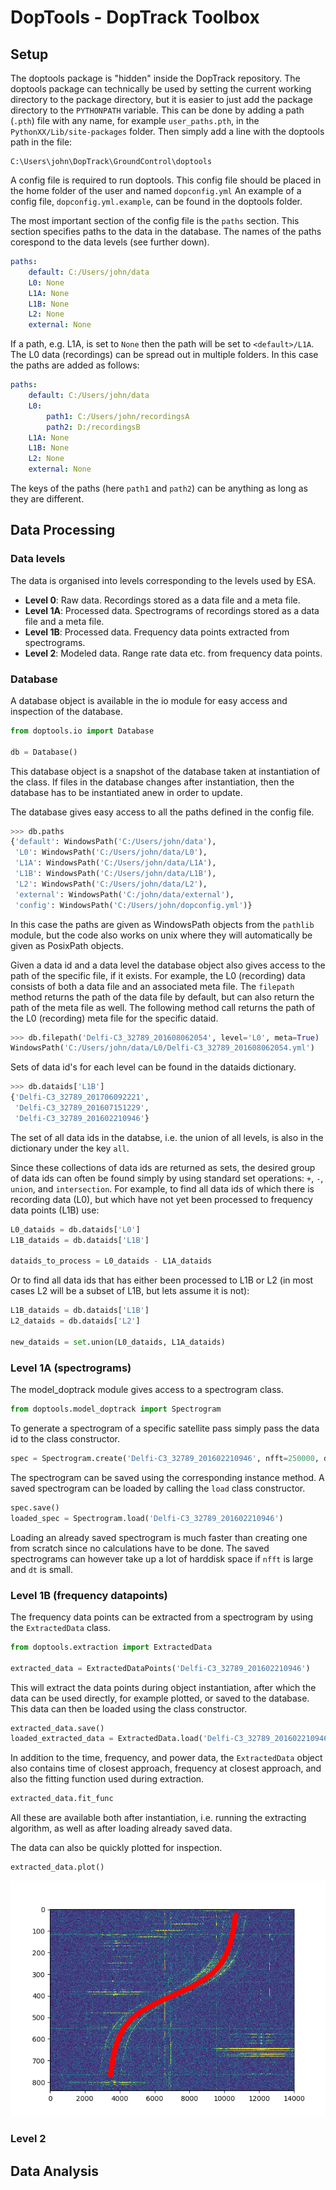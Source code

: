 DopTools - DopTrack Toolbox
===========================


Setup
-----

The doptools package is "hidden" inside the DopTrack repository. 
The doptools package can technically be used by setting the current working directory to the package directory, but it is easier to just add the package directory to the `PYTHONPATH` variable.
This can be done by adding a path (`.pth`) file with any name, for example `user_paths.pth`, in the `PythonXX/Lib/site-packages` folder. Then simply add a line with the doptools path in the file:
```
C:\Users\john\DopTrack\GroundControl\doptools
```

A config file is required to run doptools. This config file should be placed in the home folder of the user and named `dopconfig.yml`
An example of a config file, `dopconfig.yml.example`, can be found in the doptools folder.

The most important section of the config file is the `paths` section. This section specifies paths to the data in the database. 
The names of the paths corespond to the data levels (see further down). 

```yaml
paths:
    default: C:/Users/john/data
    L0: None
    L1A: None
    L1B: None
    L2: None
    external: None
```

If a path, e.g. L1A, is set to `None` then the path will be set to `<default>/L1A`.
The L0 data (recordings) can be spread out in multiple folders.
In this case the paths are added as follows:

```yaml
paths:
    default: C:/Users/john/data
    L0: 
        path1: C:/Users/john/recordingsA
        path2: D:/recordingsB
    L1A: None
    L1B: None
    L2: None
    external: None
```

The keys of the paths (here `path1` and `path2`) can be anything as long as they are different.








Data Processing
---------------

### Data levels

The data is organised into levels corresponding to the levels used by ESA.

* **Level 0**: Raw data. Recordings stored as a data file and a meta file.
* **Level 1A**: Processed data. Spectrograms of recordings  stored as a data file and a meta file.
* **Level 1B**: Processed data. Frequency data points extracted from spectrograms. 
* **Level 2**: Modeled data. Range rate data etc. from frequency data points.








### Database

A database object is available in the io module for easy access and inspection of the database.
```python
from doptools.io import Database

db = Database()
```

This database object is a snapshot of the database taken at instantiation of the class. 
If files in the database changes after instantiation, then the database has to be instantiated anew in order to update.

The database gives easy access to all the paths defined in the config file.
```python
>>> db.paths
{'default': WindowsPath('C:/Users/john/data'),
 'L0': WindowsPath('C:/Users/john/data/L0'),
 'L1A': WindowsPath('C:/Users/john/data/L1A'),
 'L1B': WindowsPath('C:/Users/john/data/L1B'),
 'L2': WindowsPath('C:/Users/john/data/L2'),
 'external': WindowsPath('C:/john/data/external'),
 'config': WindowsPath('C:/Users/john/dopconfig.yml')}
```
In this case the paths are given as WindowsPath objects from the `pathlib` module, but the code also works on unix where they will automatically be given as PosixPath objects.

Given a data id and a data level the database object also gives access to the path of the specific file, if it exists. 
For example, the L0 (recording) data consists of both a data file and an associated meta file. The `filepath` method returns the path of the data file by default, but can also return the path of the meta file as well. 
The following method call returns the path of the L0 (recording) meta file for the specific dataid.
```python
>>> db.filepath('Delfi-C3_32789_201608062054', level='L0', meta=True)
WindowsPath('C:/Users/john/data/L0/Delfi-C3_32789_201608062054.yml')
```

Sets of data id's for each level can be found in the dataids dictionary.
```python
>>> db.dataids['L1B']
{'Delfi-C3_32789_201706092221',
 'Delfi-C3_32789_201607151229',
 'Delfi-C3_32789_201602210946'}
```
The set of all data ids in the databse, i.e. the union of all levels, is also in the dictionary under the key `all`.

Since these collections of data ids are returned as sets, the desired group of data ids can often be found simply by using standard set operations: `+`, `-`, `union`, and `intersection`.
For example, to find all data ids of which there is recording data (L0), but which have not yet been processed to frequency data points (L1B) use:
```python
L0_dataids = db.dataids['L0']
L1B_dataids = db.dataids['L1B']

dataids_to_process = L0_dataids - L1A_dataids
```
Or to find all data ids that has either been processed to L1B or L2 (in most cases L2 will be a subset of L1B, but lets assume it is not):
```python
L1B_dataids = db.dataids['L1B']
L2_dataids = db.dataids['L2']

new_dataids = set.union(L0_dataids, L1A_dataids)
```








### Level 1A (spectrograms)

The model_doptrack module gives access to a spectrogram class.

```python
from doptools.model_doptrack import Spectrogram
```

To generate a spectrogram of a specific satellite pass simply pass the data id to the class constructor.

```python
spec = Spectrogram.create('Delfi-C3_32789_201602210946', nfft=250000, dt=0.2)
```

The spectrogram can be saved using the corresponding instance method. A saved spectrogram can be loaded by calling the `load` class constructor.

```python
spec.save()
loaded_spec = Spectrogram.load('Delfi-C3_32789_201602210946')
```

Loading an already saved spectrogram is much faster than creating one from scratch since no calculations have to be done.
The saved spectrograms can however take up a lot of harddisk space if `nfft` is large and `dt` is small.







### Level 1B (frequency datapoints)

The frequency data points can be extracted from a spectrogram by using the `ExtractedData` class.

```python
from doptools.extraction import ExtractedData

extracted_data = ExtractedDataPoints('Delfi-C3_32789_201602210946')
```

This will extract the data points during object instantiation, after which the data can be used directly, for example plotted, or saved to the database. This data can then be loaded using the class constructor.
```python
extracted_data.save()
loaded_extracted_data = ExtractedData.load('Delfi-C3_32789_201602210946')
```

In addition to the time, frequency, and power data, the `ExtractedData` object also contains time of closest approach, frequency at closest approach, and also the fitting function used during extraction.
```python
extracted_data.fit_func
```
All these are available both after instantiation, i.e. running the extracting algorithm, as well as after loading already saved data.

The data can also be quickly plotted for inspection.
```python
extracted_data.plot()
```

![Extracted data](/GroundControl/doptools/docs/images/extracted.png "extracted data")





### Level 2









Data Analysis
-------------















































